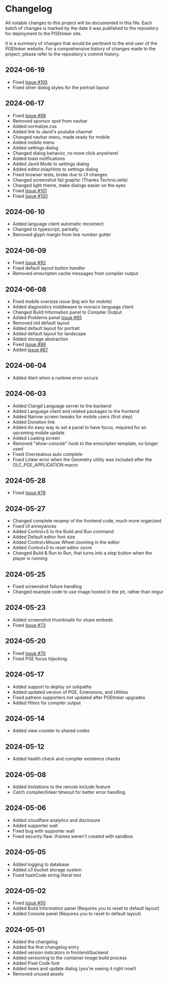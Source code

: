 # Changelog

All notable changes to this project will be documented in this file. Each batch of changes is marked by the date it was published to the repository for deployment to the PGEtinker site.

It is a summary of changes that would be pertinent to the end user of the PGEtinker website. For a comprehensive history of changes made to the project, please refer to the repository's commit history.

## 2024-06-19
- Fixed [Issue #105](https://github.com/Moros1138/PGEtinker/issues/105)
- Fixed other dialog styles for the portrait layout

## 2024-06-17

- Fixed [Issue #98](https://github.com/Moros1138/PGEtinker/issues/98)
- Removed sponsor spot from navbar
- Added normalize.css
- Added link to Javid's youtube channel
- Changed navbar menu, made ready for mobile
- Added mobile menu
- Added settings dialog
- Changed dialog behavior, no more click anywhere!
- Added toast notifications
- Added Javid Mode to settings dialog
- Added editor.inlayHints to settings dialog
- Fixed browser tests, broke due to UI changes
- Changed screenshot fail graphic (Thanks TechnicJelle)
- Changed light theme, make dialogs easier on the eyes
- Fixed [Issue #101](https://github.com/Moros1138/PGEtinker/issues/101)
- Fixed [Issue #100](https://github.com/Moros1138/PGEtinker/issues/100)

## 2024-06-10

- Added language client automatic reconnect
- Changed to typescript, partially
- Removed glyph margin from line number gutter

## 2024-06-09

- Fixed [Issue #92](https://github.com/Moros1138/PGEtinker/issues/92)
- Fixed default layout button handler
- Removed emscripten cache messages from compiler output

## 2024-06-08

- Fixed mobile oversize issue (big win for mobile)
- Added diagnostics middleware to monaco language client
- Changed Build Information panel to Compiler Output
- Added Problems panel [Issue #85](https://github.com/Moros1138/PGEtinker/issues/85)
- Removed old default layout
- Added default layout for portrait
- Added default layout for landscape
- Added storage abstraction
- Fixed [Issue #88](https://github.com/Moros1138/PGEtinker/issues/88)
- Added [Issue #87](https://github.com/Moros1138/PGEtinker/issues/87)

## 2024-06-04

- Added Alert when a runtime error occurs

## 2024-06-03

- Added Clangd Language server to the backend
- Added Language client and related packages to the frontend
- Added Narrow screen tweaks for mobile users (first step)
- Added Donation link
- Added An easy way to set a panel to have focus, required for an upcoming mobile update
- Added Loading screen
- Removed "show-console" hook to the emscripten template, no longer used
- Fixed Overzealous auto complete
- Fixed Linker error when the Geometry utility was included after the OLC_PGE_APPLICATION macro

## 2024-05-28

- Fixed [Issue #78](https://github.com/Moros1138/PGEtinker/issues/78)

## 2024-05-27

- Changed complete revamp of the frontend code, much more organized
- Fixed UI annoyances
- Added Control+S to the Build and Run command
- Added Default editor font size
- Added Control+Mouse Wheel zooming in the editor
- Added Control+0 to reset editor zoom
- Changed Build &amp; Run to Run, that turns into a stop button when the player is running

## 2024-05-25

- Fixed screenshot failure handling
- Changed example code to use image hosted in the pit, rather than imgur

## 2024-05-23

- Added screenshot thumbnails for share embeds
- Fixed [Issue #73](https://github.com/Moros1138/PGEtinker/issues/73)

## 2024-05-20

- Fixed [Issue #70](https://github.com/Moros1138/PGEtinker/issues/70)
- Fixed PGE focus hijacking.

## 2024-05-17

- Added support to deploy on subpaths
- Added updated version of PGE, Extensions, and Utlities
- Fixed patreon supporters not updated after PGEtinker upgrades
- Added filters for compiler output

## 2024-05-14

- Added view counter to shared codes

## 2024-05-12

- Added health check and compiler existence checks

## 2024-05-08

- Added limitations to the remote include feature
- Catch compiler/linker timeout for better error handling

## 2024-05-06

- Added cloudflare analytics and disclosure
- Added supporter wall
- Fixed bug with supporter wall
- Fixed security flaw. iframes weren't created with sandbox

## 2024-05-05

- Added logging to database
- Added s3 bucket storage system
- Fixed hashCode string literal test

## 2024-05-02

- Fixed [Issue #50](https://github.com/Moros1138/PGEtinker/issues/50)
- Added Build Information panel (Requires you to reset to default layout)
- Added Console panel (Requires you to reset to default layout)

## 2024-05-01

- Added the changelog
- Added the first changelog entry
- Added version indicators in frontend/backend
- Added versioning to the container image build process
- Added Pixel Code font
- Added news and update dialog (you're seeing it right now!)
- Removed unused assets

